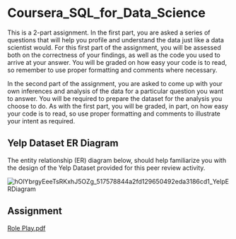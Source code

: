 # Coursera_SQL_for_Data_Science

This is a 2-part assignment. In the first part, you are asked a series of questions that will help you profile and understand the data just like a data scientist would. For this first part of the assignment, you will be assessed both on the correctness of your findings, as well as the code you used to arrive at your answer. You will be graded on how easy your code is to read, so remember to use proper formatting and comments where necessary.

In the second part of the assignment, you are asked to come up with your own inferences and analysis of the data for a particular question you want to answer. You will be required to prepare the dataset for the analysis you choose to do. As with the first part, you will be graded, in part, on how easy your code is to read, so use proper formatting and comments to illustrate your intent as required.

## Yelp Dataset ER Diagram
The entity relationship (ER) diagram below, should help familiarize you with the design of the Yelp Dataset provided for this peer review activity.

![hOlYbrgyEeeTsRKxhJ5OZg_517578844a2fd129650492eda3186cd1_YelpERDiagram](https://github.com/Elizabeth1006/Coursera_SQL_for_Data_Science/assets/118045058/5427a592-9477-422e-8e9c-9b2331f6f15a)

## Assignment

[Role Play.pdf](https://github.com/Elizabeth1006/Coursera_SQL_for_Data_Science/files/12482588/Role.Play.pdf)

